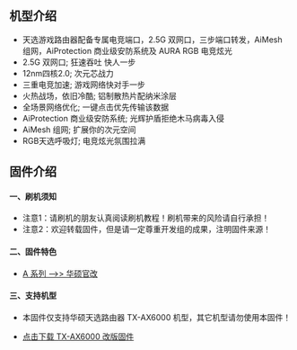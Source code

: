 ## 机型介绍
* 天选游戏路由器配备专属电竞端口，2.5G 双网口，三步端口转发，AiMesh 组网，AiProtection 商业级安防系统及 AURA RGB 电竞炫光
* 2.5G 双网口; 狂速吞吐 快人一步
* 12nm四核2.0; 次元芯战力
* 三重电竞加速; 游戏网络快对手一步
* 火热战场，依旧冷酷; 铝制散热片配纳米涂层
* 全场景网络优化; 一键点击优先传输该数据
* AiProtection 商业级安防系统; 光辉护盾拒绝木马病毒入侵
* AiMesh 组网; 扩展你的次元空间
* RGB天选呼吸灯; 电竞炫光氛围拉满

## 固件介绍
#### 一、刷机须知
* 注意1：请刷机的朋友认真阅读刷机教程！刷机带来的风险请自行承担！
* 注意2：欢迎转载固件，但是请一定尊重开发组的成果，注明固件来源！

#### 二、固件特色
* [A 系列 ——>> 华硕官改](/zh/guide/asus/firmware-a.md)

#### 三、支持机型
* 本固件仅支持华硕天选路由器 TX-AX6000 机型，其它机型请勿使用本固件！

* [点击下载 TX-AX6000 改版固件](https://www.asusgo.com/firmware/download?devicename=tx-ax6000&firmware=asus_official)
